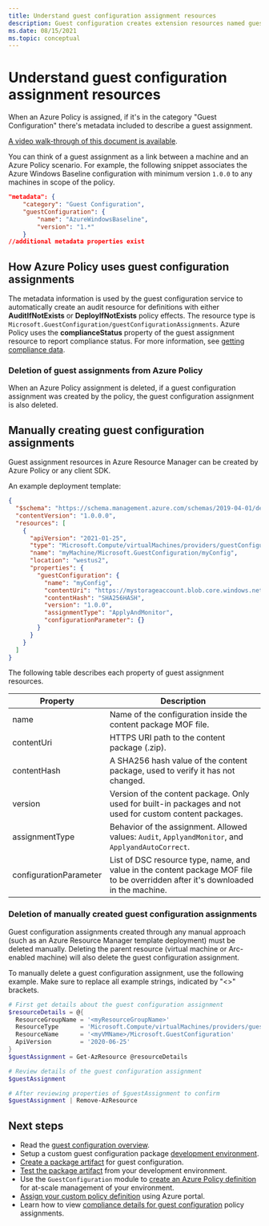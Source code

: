 ```yaml
---
title: Understand guest configuration assignment resources
description: Guest configuration creates extension resources named guest configuration assignments that map configurations to machines.
ms.date: 08/15/2021
ms.topic: conceptual
---
```

# Understand guest configuration assignment resources

When an Azure Policy is assigned, if it's in the category "Guest Configuration"
there's metadata included to describe a guest assignment.

[A video walk-through of this document is available](https://youtu.be/DmCphySEB7A).

You can think of a guest assignment as a link between a machine and an Azure
Policy scenario. For example, the following snippet associates the Azure Windows
Baseline configuration with minimum version `1.0.0` to any machines in scope of
the policy.

```json
"metadata": {
    "category": "Guest Configuration",
    "guestConfiguration": {
        "name": "AzureWindowsBaseline",
        "version": "1.*"
    }
//additional metadata properties exist
```

## How Azure Policy uses guest configuration assignments

The metadata information is used by the guest configuration service to
automatically create an audit resource for definitions with either
**AuditIfNotExists** or **DeployIfNotExists** policy effects. The resource type
is `Microsoft.GuestConfiguration/guestConfigurationAssignments`. Azure Policy
uses the **complianceStatus** property of the guest assignment resource to
report compliance status. For more information, see
[getting compliance data](../how-to/get-compliance-data.md).

### Deletion of guest assignments from Azure Policy

When an Azure Policy assignment is deleted, if a guest configuration assignment
was created by the policy, the guest configuration assignment is also deleted.

## Manually creating guest configuration assignments

Guest assignment resources in Azure Resource Manager can be created by Azure
Policy or any client SDK.

An example deployment template:

```json
{
  "$schema": "https://schema.management.azure.com/schemas/2019-04-01/deploymentTemplate.json#",
  "contentVersion": "1.0.0.0",
  "resources": [
    {
      "apiVersion": "2021-01-25",
      "type": "Microsoft.Compute/virtualMachines/providers/guestConfigurationAssignments",
      "name": "myMachine/Microsoft.GuestConfiguration/myConfig",
      "location": "westus2",
      "properties": {
        "guestConfiguration": {
          "name": "myConfig",
          "contentUri": "https://mystorageaccount.blob.core.windows.net/mystoragecontainer/myConfig.zip?sv=SASTOKEN",
          "contentHash": "SHA256HASH",
          "version": "1.0.0",
          "assignmentType": "ApplyAndMonitor",
          "configurationParameter": {}
        }
      }
    }    
  ]
}
```

The following table describes each property of guest assignment resources.

| Property | Description |
|-|-|
| name | Name of the configuration inside the content package MOF file. |
| contentUri | HTTPS URI path to the content package (.zip). |
| contentHash | A SHA256 hash value of the content package, used to verify it has not changed. |
| version | Version of the content package. Only used for built-in packages and not used for custom content packages. |
| assignmentType | Behavior of the assignment. Allowed values: `Audit`, `ApplyandMonitor`, and `ApplyandAutoCorrect`. |
| configurationParameter | List of DSC resource type, name, and value in the content package MOF file to be overridden after it's downloaded in the machine. |

### Deletion of manually created guest configuration assignments

Guest configuration assignments created through any manual approach (such as
an Azure Resource Manager template deployment) must be deleted manually.
Deleting the parent resource (virtual machine or Arc-enabled machine) will also
delete the guest configuration assignment.

To manually delete a guest configuration assignment, use the following
example. Make sure to replace all example strings, indicated by "\<\>" brackets.

```PowerShell
# First get details about the guest configuration assignment
$resourceDetails = @{
  ResourceGroupName = '<myResourceGroupName>'
  ResourceType      = 'Microsoft.Compute/virtualMachines/providers/guestConfigurationAssignments/'
  ResourceName      = '<myVMName>/Microsoft.GuestConfiguration'
  ApiVersion        = '2020-06-25'
}
$guestAssignment = Get-AzResource @resourceDetails

# Review details of the guest configuration assignment
$guestAssignment

# After reviewing properties of $guestAssignment to confirm
$guestAssignment | Remove-AzResource
```

## Next steps

- Read the [guest configuration overview](./guest-configuration.md).
- Setup a custom guest configuration package [development environment](../how-to/guest-configuration-create-setup.md).
- [Create a package artifact](../how-to/guest-configuration-create.md)
  for guest configuration.
- [Test the package artifact](../how-to/guest-configuration-create-test.md)
  from your development environment.
- Use the `GuestConfiguration` module to
  [create an Azure Policy definition](../how-to/guest-configuration-create-definition.md)
  for at-scale management of your environment.
- [Assign your custom policy definition](../assign-policy-portal.md) using
  Azure portal.
- Learn how to view
  [compliance details for guest configuration](../how-to/determine-non-compliance.md#compliance-details-for-guest-configuration) policy assignments.
